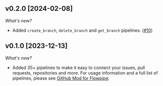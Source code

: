 ## v0.2.0 [2024-02-08]

_What's new?_

- Added `create_branch`, `delete_branch` and `get_branch` pipelines. ([#10](https://github.com/turbot/flowpipe-mod-github/pull/10))

## v0.1.0 [2023-12-13]

_What's new?_

- Added 35+ pipelines to make it easy to connect your issues, pull requests, repositories and more. For usage information and a full list of pipelines, please see [GitHub Mod for Flowpipe](https://hub.flowpipe.io/mods/turbot/github).
